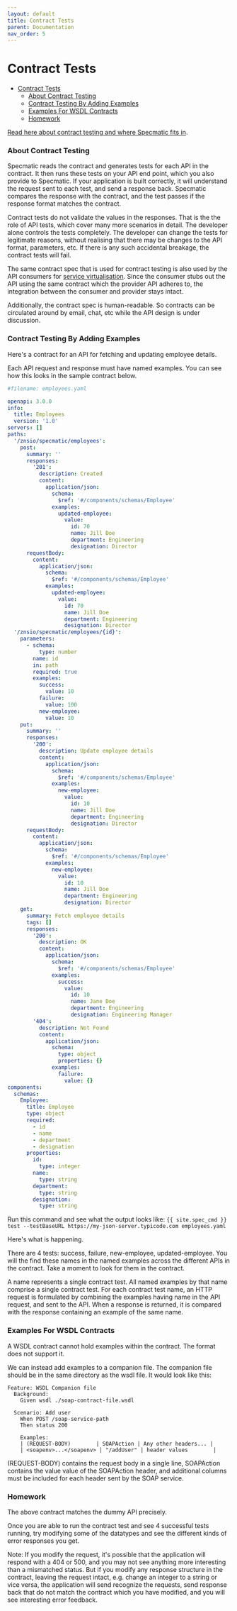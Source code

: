 ```yaml
---
layout: default
title: Contract Tests
parent: Documentation
nav_order: 5
---
```

Contract Tests
==============

- [Contract Tests](#contract-tests)
    - [About Contract Testing](#about-contract-testing)
    - [Contract Testing By Adding Examples](#contract-testing-by-adding-examples)
    - [Examples For WSDL Contracts](#examples-for-wsdl-contracts)
    - [Homework](#homework)

[Read here about contract testing and where Specmatic fits in](/contract_testing.html).

### About Contract Testing

Specmatic reads the contract and generates tests for each API in the contract. It then runs these tests on your API end point, which you also provide to Specmatic. If your application is built correctly, it will understand the request sent to each test, and send a response back. Specmatic compares the response with the contract, and the test passes if the response format matches the contract.

Contract tests do not validate the values in the responses. That is the the role of API tests, which cover many more scenarios in detail. The developer alone controls the tests completely. The developer can change the tests for legitimate reasons, without realising that there may be changes to the API format, parameters, etc. If there is any such accidental breakage, the contract tests will fail.

The same contract spec that is used for contract testing is also used by the API consumers for [service virtualisation](/documentation/service_virtualisation.html). Since the consumer stubs out the API using the same contract which the provider API adheres to, the integration between the consumer and provider stays intact.

Additionally, the contract spec is human-readable. So contracts can be circulated around by email, chat, etc while the API design is under discussion.

### Contract Testing By Adding Examples

Here's a contract for an API for fetching and updating employee details.

Each API request and response must have named examples. You can see how this looks in the sample contract below.

```yaml
#filename: employees.yaml

openapi: 3.0.0
info:
  title: Employees
  version: '1.0'
servers: []
paths:
  '/znsio/specmatic/employees':
    post:
      summary: ''
      responses:
        '201':
          description: Created
          content:
            application/json:
              schema:
                $ref: '#/components/schemas/Employee'
              examples:
                updated-employee:
                  value:
                    id: 70
                    name: Jill Doe
                    department: Engineering
                    designation: Director
      requestBody:
        content:
          application/json:
            schema:
              $ref: '#/components/schemas/Employee'
            examples:
              updated-employee:
                value:
                  id: 70
                  name: Jill Doe
                  department: Engineering
                  designation: Director
  '/znsio/specmatic/employees/{id}':
    parameters:
      - schema:
          type: number
        name: id
        in: path
        required: true
        examples:
          success:
            value: 10
          failure:
            value: 100
          new-employee:
            value: 10
    put:
      summary: ''
      responses:
        '200':
          description: Update employee details
          content:
            application/json:
              schema:
                $ref: '#/components/schemas/Employee'
              examples:
                new-employee:
                  value:
                    id: 10
                    name: Jill Doe
                    department: Engineering
                    designation: Director
      requestBody:
        content:
          application/json:
            schema:
              $ref: '#/components/schemas/Employee'
            examples:
              new-employee:
                value:
                  id: 10
                  name: Jill Doe
                  department: Engineering
                  designation: Director
    get:
      summary: Fetch employee details
      tags: []
      responses:
        '200':
          description: OK
          content:
            application/json:
              schema:
                $ref: '#/components/schemas/Employee'
              examples:
                success:
                  value:
                    id: 10
                    name: Jane Doe
                    department: Engineering
                    designation: Engineering Manager
        '404':
          description: Not Found
          content:
            application/json:
              schema:
                type: object
                properties: {}
              examples:
                failure:
                  value: {}
components:
  schemas:
    Employee:
      title: Employee
      type: object
      required:
        - id
        - name
        - department
        - designation
      properties:
        id:
          type: integer
        name:
          type: string
        department:
          type: string
        designation:
          type: string
```

Run this command and see what the output looks like: `{{ site.spec_cmd }} test --testBaseURL https://my-json-server.typicode.com employees.yaml`

Here's what is happening.

There are 4 tests: success, failure, new-employee, updated-employee. You will the find these names in the named examples across the different APIs in the contract. Take a moment to look for them in the contract.

A name represents a single contract test. All named examples by that name comprise a single contract test. For each contract test name, an HTTP request is formulated by combining the examples having name in the API request, and sent to the API. When a response is returned, it is compared with the response containing an example of the same name.

### Examples For WSDL Contracts

A WSDL contract cannot hold examples within the contract. The format does not support it.

We can instead add examples to a companion file. The companion file should be in the same directory as the wsdl file. It would look like this:

```gherkin
Feature: WSDL Companion file
  Background:
    Given wsdl ./soap-contract-file.wsdl

  Scenario: Add user
    When POST /soap-service-path
    Then status 200

    Examples:
    | (REQUEST-BODY)        | SOAPAction | Any other headers... |
    | <soapenv>...</soapenv> | "/addUser" | header values        |
```

(REQUEST-BODY) contains the request body in a single line, SOAPAction contains the value value of the SOAPAction header, and additional columns must be included for each header sent by the SOAP service.

### Homework

The above contract matches the dummy API precisely.

Once you are able to run the contract test and see 4 successful tests running, try modifying some of the datatypes and see the different kinds of error responses you get.

Note: If you modify the request, it's possible that the application will respond with a 404 or 500, and you may not see anything more interesting than a mismatched status. But if you modify any response structure in the contract, leaving the request intact, e.g. change an integer to a string or vice versa, the application will send recognize the requests, send response back that do not match the contract which you have modified, and you will see interesting error feedback.

